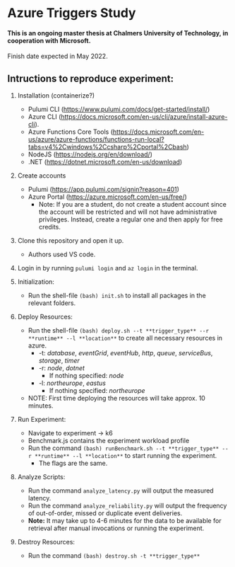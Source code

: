 # Azure Triggers Study

#### This is an ongoing master thesis at Chalmers University of Technology, in cooperation with Microsoft.

Finish date expected in May 2022.

## Intructions to reproduce experiment:

1. Installation (containerize?)
   - Pulumi CLI (https://www.pulumi.com/docs/get-started/install/)
   - Azure CLI (https://docs.microsoft.com/en-us/cli/azure/install-azure-cli).
   - Azure Functions Core Tools (https://docs.microsoft.com/en-us/azure/azure-functions/functions-run-local?tabs=v4%2Cwindows%2Ccsharp%2Cportal%2Cbash)
   - NodeJS (https://nodejs.org/en/download/)
   - .NET (https://dotnet.microsoft.com/en-us/download)
2. Create accounts
   - Pulumi (https://app.pulumi.com/signin?reason=401)
   - Azure Portal (https://azure.microsoft.com/en-us/free/)
     - Note: If you are a student, do not create a student account since the account will be restricted and will not have administrative privileges. Instead, create a regular one and then apply for free credits.
3. Clone this repository and open it up.
   - Authors used VS code.
4. Login in by running `pulumi login` and `az login` in the terminal.
5. Initialization:
   - Run the shell-file `(bash) init.sh` to install all packages in the relevant folders.
6. Deploy Resources:

   - Run the shell-file `(bash) deploy.sh --t **trigger_type** --r **runtime** --l **location**` to create all necessary resources in azure.
     - -t: _database_, _eventGrid_, _eventHub_, _http_, _queue_, _serviceBus_, _storage_, _timer_
     - -r: _node_, _dotnet_
       - If nothing specified: _node_
     - -l: _northeurope_, _eastus_
       - If nothing specified: _northeurope_
   - NOTE: First time deploying the resources will take approx. 10 minutes.

7. Run Experiment:

   - Navigate to experiment -> k6
   - Benchmark.js contains the experiment workload profile
   - Run the command `(bash) runBenchmark.sh --t **trigger_type** --r **runtime** --l **location**` to start running the experiment.
     - The flags are the same.

8. Analyze Scripts:

   - Run the command `analyze_latency.py` will output the measured latency.
   - Run the command `analyze_reliability.py` will output the frequency of out-of-order, missed or duplicate event deliveries.
   - **Note:** It may take up to 4-6 minutes for the data to be available for retrieval after manual invocations or running the experiment.

9. Destroy Resources:
   - Run the command `(bash) destroy.sh -t **trigger_type**`
